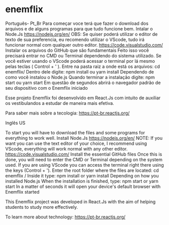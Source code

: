 # enemflix
Português- Pt_Br
Para começar voce terá que fazer o download dos arquivos e de alguns programas para que tudo funcione bem.
  Intalar o Node.Js 
    https://nodejs.org/en/
OBS: Se quiser poderá utilizar o editor de texto de sua preferencia, eu recomendo utilizar o VScode, tudo irá funcionar normal com qualquer outro editor.
    https://code.visualstudio.com/
   Instalar os arquivos do GitHub que são fundamentais 
Feito isso você precisará entrar no CMD ou Terminal dependendo do sistema utilizado.
Se você estiver usando o VScode poderá acessar o terminal por lá mesmo pelas teclas ( Control + ' ).
Entre na pasta raiz a onde está os arquivos:
  cd enemflix/
Dentro dele digite:
  npm install ou yarn install 
Dependendo de como você instalou o Node.js
Quando terminar a instalação digite:
  npm start ou yarn start
Em questão de segundos abrirá o navegador padrão de seu dispositivo com o Enemflix iniciado

Esse projeto Enemflix foi desenvolvido em React.Js com intuito de auxiliar os vestibulandos a estudar de maneira mais efetiva. 

Para saber mais sobre a tecologia:
  https://pt-br.reactjs.org/
  
Inglês US
 
 To start you will have to download the files and some programs for everything to work well.
  Install Node.Js
    https://nodejs.org/en/
NOTE: If you want you can use the text editor of your choice, I recommend using VScode, everything will work normal with any other editor.
    https://code.visualstudio.com/
   Install the essential GitHub files
Once this is done, you will need to enter the CMD or Terminal depending on the system used.
If you are using VScode you can access the terminal right there using the keys (Control + ').
Enter the root folder where the files are located:
  cd enemflix /
Inside it type:
  npm install or yarn install
Depending on how you installed Node.js
When the installation is finished, type:
  npm start or yarn start
In a matter of seconds it will open your device's default browser with Enemflix started

This Enemflix project was developed in React.Js with the aim of helping students to study more effectively.

To learn more about technology:
  https://pt-br.reactjs.org/
